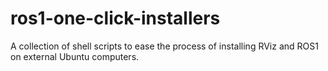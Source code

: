 # ros1-one-click-installers
A collection of shell scripts to ease the process of installing RViz and ROS1 on external Ubuntu computers.
